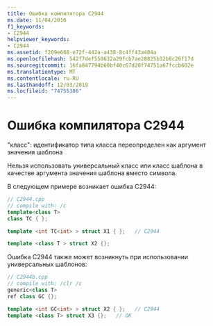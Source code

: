 ```yaml
---
title: Ошибка компилятора C2944
ms.date: 11/04/2016
f1_keywords:
- C2944
helpviewer_keywords:
- C2944
ms.assetid: f209e668-e72f-442a-a438-8c4ff43a404a
ms.openlocfilehash: 542f7def550632a29fcb7ae28825b32b8c26f17d
ms.sourcegitcommit: 16fa847794b60bf40c67d20f74751a67fccb602e
ms.translationtype: MT
ms.contentlocale: ru-RU
ms.lasthandoff: 12/03/2019
ms.locfileid: "74755386"
---
```

# <a name="compiler-error-c2944"></a>Ошибка компилятора C2944

"класс": идентификатор типа класса переопределен как аргумент значения шаблона

Нельзя использовать универсальный класс или класс шаблона в качестве аргумента значения шаблона вместо символа.

В следующем примере возникает ошибка C2944:

```cpp
// C2944.cpp
// compile with: /c
template<class T>
class TC { };

template <int TC<int> > struct X1 { };   // C2944

template <class T > struct X2 {};
```

Ошибка C2944 также может возникнуть при использовании универсальных шаблонов:

```cpp
// C2944b.cpp
// compile with: /clr /c
generic<class T>
ref class GC {};

template <int GC<int> > struct X2 { };   // C2944
template <class T> struct X3 {};   // OK
```
